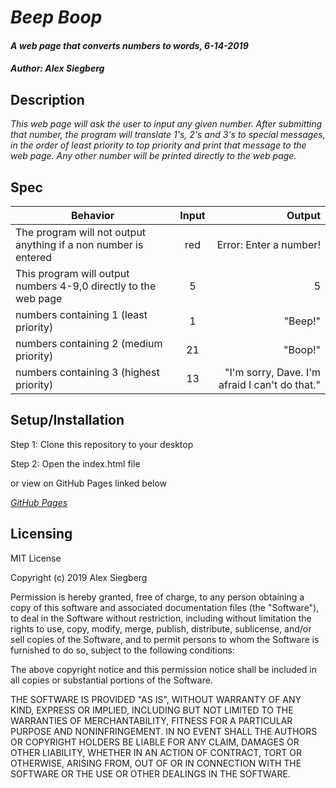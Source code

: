 # _Beep Boop_

#### _A web page that converts numbers to words, 6-14-2019_

#### _Author: Alex Siegberg_

## Description

_This web page will ask the user to input any given number. After submitting that number, the program will translate 1's, 2's and 3's to special messages, in the order of least priority to top priority and print that message to the web page. Any other number will be printed directly to the web page._

## Spec

| Behavior | Input | Output |
| ------------- |:-------------:| -----:|
| The program will not output anything if a non number is entered | red | Error: Enter a number! | 
| This program will output numbers 4-9,0 directly to the web page | 5 | 5 |
| numbers containing 1 (least priority) | 1 | "Beep!" |
| numbers containing 2 (medium priority) | 21 | "Boop!" |
| numbers containing 3 (highest priority) | 13 | "I'm sorry, Dave. I'm afraid I can't do that." |
## Setup/Installation

Step 1: Clone this repository to your desktop

Step 2: Open the index.html file

or view on GitHub Pages linked below

_[GitHub Pages](http://alexx.github.io/beep-boop/)_

## Licensing

MIT License

Copyright (c) 2019 Alex Siegberg

Permission is hereby granted, free of charge, to any person obtaining a copy
of this software and associated documentation files (the "Software"), to deal
in the Software without restriction, including without limitation the rights
to use, copy, modify, merge, publish, distribute, sublicense, and/or sell
copies of the Software, and to permit persons to whom the Software is
furnished to do so, subject to the following conditions:

The above copyright notice and this permission notice shall be included in all
copies or substantial portions of the Software.

THE SOFTWARE IS PROVIDED "AS IS", WITHOUT WARRANTY OF ANY KIND, EXPRESS OR
IMPLIED, INCLUDING BUT NOT LIMITED TO THE WARRANTIES OF MERCHANTABILITY,
FITNESS FOR A PARTICULAR PURPOSE AND NONINFRINGEMENT. IN NO EVENT SHALL THE
AUTHORS OR COPYRIGHT HOLDERS BE LIABLE FOR ANY CLAIM, DAMAGES OR OTHER
LIABILITY, WHETHER IN AN ACTION OF CONTRACT, TORT OR OTHERWISE, ARISING FROM,
OUT OF OR IN CONNECTION WITH THE SOFTWARE OR THE USE OR OTHER DEALINGS IN THE
SOFTWARE.
